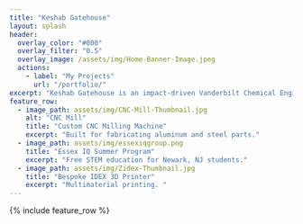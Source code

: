 ```yaml
---
title: "Keshab Gatehouse"
layout: splash
header:
  overlay_color: "#000"
  overlay_filter: "0.5"
  overlay_image: /assets/img/Home-Banner-Image.jpeg
  actions:
    - label: "My Projects"
      url: "/portfolio/"
excerpt: "Keshab Gatehouse is an impact-driven Vanderbilt Chemical Engineering & Climate Studies double major with a passion for sustainability. His specific interest is in renewable energy and the intersection of technical knowledge and business skills in that field."
feature_row:
  - image_path: assets/img/CNC-Mill-Thumbnail.jpg
    alt: "CNC Mill"
    title: "Custom CNC Milling Machine"
    excerpt: "Built for fabricating aluminum and steel parts."
  - image_path: assets/img/essexiqgroup.png
    title: "Essex IQ Summer Program"
    excerpt: "Free STEM education for Newark, NJ students."
  - image_path: assets/img/Zidex-Thumbnail.jpg
    title: "Bespoke IDEX 3D Printer"
    excerpt: "Multimaterial printing. "
---
```


{% include feature_row %}

